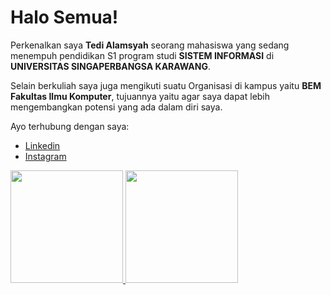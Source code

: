 # Halo Semua!

Perkenalkan saya **Tedi Alamsyah** seorang mahasiswa yang sedang menempuh pendidikan S1 program studi **SISTEM INFORMASI** di **UNIVERSITAS SINGAPERBANGSA KARAWANG**.

Selain berkuliah saya juga mengikuti suatu Organisasi di kampus yaitu **BEM Fakultas Ilmu Komputer**, tujuannya yaitu agar saya dapat lebih mengembangkan potensi yang ada dalam diri saya.

Ayo terhubung dengan saya:
* [Linkedin](https://www.linkedin.com/in/tedi-alamsyah)
* [Instagram](https://www.instagram.com/dyalamsyah/)

<p align="left">
<a href="https://github.com/dyalamsyah">
  <img height="180em" src="https://github-readme-stats-eight-theta.vercel.app/api?username=dyalamsyah&show_icons=true&theme=algolia&include_all_commits=true&count_private=true"/>
  <img height="180em" src="https://github-readme-stats-eight-theta.vercel.app/api/top-langs/?username=dyalamsyah&layout=compact&langs_count=8&theme=algolia"/>
</a>
</p>
